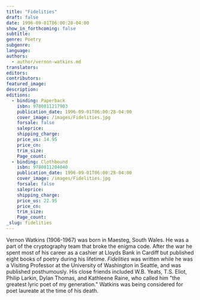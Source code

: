 ```yaml
---
title: "Fidelities"
draft: false
date: 1996-09-01T06:00:28-04:00
show_in_forthcoming: false
subtitle:
genre: Poetry
subgenre:
language:
authors:
  - author/vernon-watkins.md
translators:
editors:
contributors:
featured_image:
description:
editions:
  - binding: Paperback
    isbn: 9780811217903
    publication_date: 1996-09-01T06:00:28-04:00
    cover_image: /images/Fidelities.jpg
    forsale: false
    saleprice:
    shipping_charge:
    price_us: 14.95
    price_cn:
    trim_size:
    Page_count:
  - binding: Clothbound
    isbn: 9780811204040
    publication_date: 1996-09-01T06:00:28-04:00
    cover_image: /images/Fidelities.jpg
    forsale: false
    saleprice:
    shipping_charge:
    price_us: 22.95
    price_cn:
    trim_size:
    Page_count:
_slug: fidelities
---
```


Vernon Watkins (1906-1967) was born in Maesteg, South Wales. He was a part of the cryptography team that broke the enigma code. After the war he spent most of his career as a cashier at Lloyds Bank in Cardiff but published eight books of poetry during his lifetime. _Fidelities_ was written while he was a Visiting Professor at the University of Washington in Seattle, and was published posthumously. His close friends included W.B. Yeats, T.S. Eliot, Philip Larkin, Dylan Thomas, and Kathleene Raine, who called him "the greatest lyric poet of my generation." Watkins was being considered for poet laureate at the time of his death.

